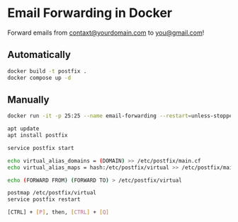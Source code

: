 # Email Forwarding in Docker
Forward emails from contaxt@yourdomain.com to you@gmail.com!

## Automatically

```bash
docker build -t postfix .
docker compose up -d
```

## Manually

```bash
docker run -it -p 25:25 --name email-forwarding --restart=unless-stopped ubuntu bash

apt update
apt install postfix

service postfix start

echo virtual_alias_domains = (DOMAIN) >> /etc/postfix/main.cf
echo virtual_alias_maps = hash:/etc/postfix/virtual >> /etc/postfix/main.cf

echo (FORWARD FROM) (FORWARD TO) > /etc/postfix/virtual

postmap /etc/postfix/virtual
service postfix restart

[CTRL] + [P], then, [CTRL] + [Q]
```
